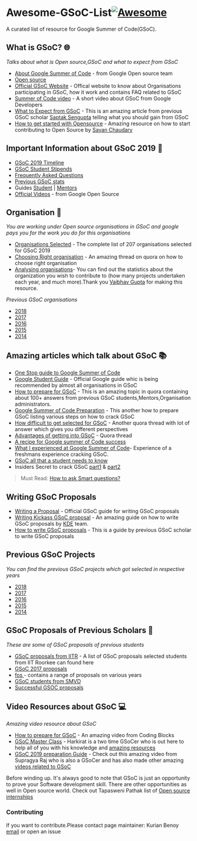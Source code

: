 # Awesome-GSoC-List[![Awesome](https://cdn.rawgit.com/sindresorhus/awesome/d7305f38d29fed78fa85652e3a63e154dd8e8829/media/badge.svg)](https://github.com/sindresorhus/awesome)

A curated list of resource for Google Summer of Code(GSoC).

What is GSoC? :globe_with_meridians:
---
*Talks about what is Open source,GSoC and what to expect from GSoC*
- [About Google Summer of Code](https://google.github.io/gsocguides/student/index) - from Google Open source team
- [Open source](https://opensource.com/resources/what-open-source)
- [Official GSoC Website](https://summerofcode.withgoogle.com/) - Offical website to know about Organisations participating 
in GSoC, how it work and contains FAQ related to GSoC
- [Summer of Code video](https://www.youtube.com/watch?v=S6IP_6HG2QE) - A short video about GSoC from Google Developers
- [What to Expect from GSoC](https://www.saptaks.blog/2019/03/what-to-expect-from-gsoc.html) - This is an amazing article 
from previous GSoC scholar [Saptak Sengupta](https://github.com/SaptakS) telling what you should gain from GSoC
- [How to get started with Opensource](https://words.yudocaa.in/how-to-get-started-with-open-source/) - Amazing resource on how to start contributing to Open Source by [Sayan Chaudary](https://twitter.com/yudocaa)

Important Information about GSoC 2019 :triangular_flag_on_post: 	
---

- [GSoC 2019 Timeline](https://developers.google.com/open-source/gsoc/timeline)
- [GSoC Student Stipends](https://developers.google.com/open-source/gsoc/help/student-stipends)
- [Frequently Asked Questions](https://developers.google.com/open-source/gsoc/faq)
- [Previous GSoC stats](https://developers.google.com/open-source/gsoc/resources/stats)
- Guides [Student](https://google.github.io/gsocguides/student/) | [Mentors](https://google.github.io/gsocguides/mentor/)
- [Official Videos](https://developers.google.com/open-source/gsoc/videos) - from Google Open Source

Organisation :office:
---
*You are working under Open source organisations in GSoC and google pays you for the work you do for this organisations*

- [Organisations Selected](https://summerofcode.withgoogle.com/organizations/) - The complete list of 207 organisations 
selected for GSoC 2019
- [Choosing Right organisation](https://www.quora.com/How-do-I-choose-appropriate-organization-in-Google-Summer-of-Code) - 
An amazing thread on quora on how to choose right organisation
- [Analysing organisations](https://gsoc-data-analyzer.netlify.com/)- You can find out the statistics about the organization you wish to contribute to (how many projects undertaken each year, and much more).Thank you [Vaibhav Gupta](https://medium.com/@vaibhgupt199) for making this resource.

*Previous GSoC organisations* 

- [2018](https://summerofcode.withgoogle.com/archive/2018/organizations/)
- [2017](https://summerofcode.withgoogle.com/archive/2017/organizations/)
- [2016](https://summerofcode.withgoogle.com/archive/2016/organizations/)
- [2015](https://www.google-melange.com/archive/gsoc/2015)
- [2014](https://www.google-melange.com/archive/gsoc/2014)

Amazing articles which talk about GSoC :books:
---

- [One Stop guide to Google Summer of Code](https://medium.com/coding-blocks/one-stop-guide-to-google-summer-of-code-a9e803beeda7)
- [Google Student Guide](https://google.github.io/gsocguides/student/) - Official Google guide whic is being recommended by almost all organisations in GSoC
- [How to prepare for GSoC](https://www.quora.com/How-do-I-prepare-for-the-Google-Summer-of-Code-GSoC) - This is an
amazing topic in quora containing about 100+ answers from previous GSoC students,Mentors,Organisation administrators.
- [Google Summer of Code Preparation](https://medium.com/iiitv/google-summer-of-code-preparation-tips-d1d3acc21da5) - This another how to prepare GSoC listing various steps on how to crack GSoC
- [How difficult to get selected for GSoC](https://www.quora.com/How-difficult-is-it-to-get-selected-for-the-GSOC) - Another quora thread with lot of answer which gives you different perspectives
- [Advantages of getting into GSoC](https://www.quora.com/What-are-the-advantages-of-getting-into-gsoc) - Quora thread
- [A recipe for Google summer of Code success](https://medium.freecodecamp.org/a-recipe-for-google-summer-of-code-success-cb0ceb1ae895)
- [What I experienced at Google Summer of Code](https://medium.freecodecamp.org/the-google-summer-of-code-experience-e9329da27c66)- Experience of a freshmans experience cracking GSoC.
- [GSoC all that a student needs to know](https://code.likeagirl.io/google-summer-of-code-gsoc-whens-and-hows-for-students-4d8453a799bb)
- Insiders Secret to crack GSoC [part1](https://medium.com/fossmec/insiders-secret-to-cracking-the-google-summer-of-code-part-1-92e55dca5c18) & [part2](https://medium.com/fossmec/insiders-secret-to-cracking-the-google-summer-of-code-part-2-4c36b0ef8a8d)

> Must Read: [How to ask Smart questions?](http://catb.org/~esr/faqs/smart-questions.html)

Writing GSoC Proposals 
---
- [Writing a Proposal](https://google.github.io/gsocguides/student/writing-a-proposal) - Official GSoC guide for writing GSoC proposals
- [Writing Kickass GSoC proposal](http://teom.org/blog/kde/how-to-write-a-kick-ass-proposal-for-google-summer-of-code/) - An amazing guide on how to write GSoC proposals by [KDE](http://www.kde.org/) team.
- [How to write GSoC proposals](https://jogendra.github.io/how-to-write-proposal-for-google-summer-of-code) - This is a guide by previous GSoC scholar to write GSoC proposals

Previous GSoC Projects
---

*You can find the previous GSoC projects which got selected in respective years*

- [2018](https://summerofcode.withgoogle.com/archive/2018/projects/)
- [2017](https://summerofcode.withgoogle.com/archive/2017/projects/)
- [2016](https://summerofcode.withgoogle.com/archive/2016/projects/)
- [2015](https://www.google-melange.com/archive/gsoc/2015)
- [2014](https://www.google-melange.com/archive/gsoc/2014)

GSoC Proposals of Previous Scholars :couple:
---

*These are some of GSoC proposals of previous students*

- [GSoC proposals from IITR](https://blog.sdslabs.co/gsoc/) - A list of GSoC proposals selected students from IIT Roorkee can found here
- [GSoC 2017 proposals](https://github.com/saurabhshri/GSoC-2017-Accepted-Proposals)
- [fos 
](https://github.com/saketkc/fos-proposals) - contains a range of proposals on various years
- [GSoC students from SMVD](https://github.com/CodeClubSMVDU/gsoc-proposals)
- [Successful GSOC proposals](https://github.com/SciRuby/sciruby/wiki/Successful-GSOC-proposals)

Video Resources about GSoC :computer:
---

*Amazing video resource about GSoC*

- [How to prepare for GSoC](https://www.youtube.com/watch?v=RpdjewNuPzc) - An amazing video from Coding Blocks
- [GSoC Master Class](https://www.youtube.com/watch?v=Qyfyq1ZAleA&t=4s) - Harkirat is a two time GSoCer who is out here to help all of you with his knowledge and
[amazing resources](https://www.youtube.com/user/harkirat1)
- [GSoC 2019 preparation Guide](https://www.youtube.com/watch?v=zT11Mhgqiek) - Check out this amazing video from Supragya 
Raj who is also a GSoCer and has also made other amazing [videos related to GSoC](https://www.youtube.com/channel/UC9S1O55MD9kzL5wRDFL_o5A)

Before winding up. It's always good to note that GSoC is just an opportunity to prove your Software development skill. There are 
other opportunities as well in Open source world. Check out Tapasweni Pathak list of [Open source internships](https://github.com/tapaswenipathak/Open-Source-Internships)

### Contributing
If you want to contribute.Please contact page maintainer: Kurian Benoy [email](kurian.bkk@gmail.com) or open an issue
